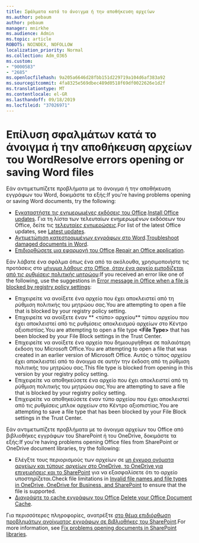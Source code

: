 ```yaml
---
title: Σφάλματα κατά το άνοιγμα ή την αποθήκευση αρχείων
ms.author: pebaum
author: pebaum
manager: mnirkhe
ms.audience: Admin
ms.topic: article
ROBOTS: NOINDEX, NOFOLLOW
localization_priority: Normal
ms.collection: Adm_O365
ms.custom:
- "9000583"
- "2685"
ms.openlocfilehash: 9a205a6646d28fbb151d229719a104d6af383a92
ms.sourcegitcommit: 4fa8325e569dbec489d0518f69df0022626e1d2f
ms.translationtype: MT
ms.contentlocale: el-GR
ms.lasthandoff: 09/18/2019
ms.locfileid: "37026971"
---
```

# <a name="resolve-errors-opening-or-saving-word-files"></a><span data-ttu-id="ea312-102">Επίλυση σφαλμάτων κατά το άνοιγμα ή την αποθήκευση αρχείων του Word</span><span class="sxs-lookup"><span data-stu-id="ea312-102">Resolve errors opening or saving Word files</span></span>

<span data-ttu-id="ea312-103">Εάν αντιμετωπίζετε προβλήματα με το άνοιγμα ή την αποθήκευση εγγράφων του Word, δοκιμάστε τα εξής:</span><span class="sxs-lookup"><span data-stu-id="ea312-103">If you're having problems opening or saving Word documents, try the following:</span></span>

- <span data-ttu-id="ea312-104">[Εγκαταστήστε τις ενημερωμένες εκδόσεις του Office](https://support.office.com/article/2ab296f3-7f03-43a2-8e50-46de917611c5).</span><span class="sxs-lookup"><span data-stu-id="ea312-104">[Install Office updates](https://support.office.com/article/2ab296f3-7f03-43a2-8e50-46de917611c5).</span></span> <span data-ttu-id="ea312-105">Για τη λίστα των τελευταίων ενημερωμένων εκδόσεων του Office, δείτε τις [τελευταίες ενημερώσεις](https://docs.microsoft.com/officeupdates/office-updates-msi).</span><span class="sxs-lookup"><span data-stu-id="ea312-105">For list of the latest Office updates, see [Latest updates](https://docs.microsoft.com/officeupdates/office-updates-msi).</span></span>
- <span data-ttu-id="ea312-106">[Αντιμετώπιση κατεστραμμένων εγγράφων στο Word](https://docs.microsoft.com/office/troubleshoot/word/damaged-documents-in-word).</span><span class="sxs-lookup"><span data-stu-id="ea312-106">[Troubleshoot damaged documents in Word](https://docs.microsoft.com/office/troubleshoot/word/damaged-documents-in-word).</span></span>
- <span data-ttu-id="ea312-107">[Επιδιορθώσετε μια εφαρμογή του Office](https://support.office.com/Article/Repair-an-Office-application-7821d4b6-7c1d-4205-aa0e-a6b40c5bb88b).</span><span class="sxs-lookup"><span data-stu-id="ea312-107">[Repair an Office application](https://support.office.com/Article/Repair-an-Office-application-7821d4b6-7c1d-4205-aa0e-a6b40c5bb88b).</span></span>

<span data-ttu-id="ea312-108">Εάν λάβατε ένα σφάλμα όπως ένα από τα ακόλουθα, χρησιμοποιήστε τις προτάσεις στο [μήνυμα λάθους στο Office, όταν ένα αρχείο εμποδίζεται από τις ρυθμίσεις πολιτικής μητρώου](https://docs.microsoft.com/office/troubleshoot/settings/file-blocked-in-office):</span><span class="sxs-lookup"><span data-stu-id="ea312-108">If you received an error like one of the following, use the suggestions in [Error message in Office when a file is blocked by registry policy settings](https://docs.microsoft.com/office/troubleshoot/settings/file-blocked-in-office):</span></span>

- <span data-ttu-id="ea312-109">Επιχειρείτε να ανοίξετε ένα αρχείο που έχει αποκλειστεί από τη ρύθμιση πολιτικής του μητρώου σας.</span><span class="sxs-lookup"><span data-stu-id="ea312-109">You are attempting to open a file that is blocked by your registry policy setting.</span></span>
- <span data-ttu-id="ea312-110">Επιχειρείτε να ανοίξετε έναν \*\* \<τύπο\> αρχείου\*\* τύπου αρχείου που έχει αποκλειστεί από τις ρυθμίσεις αποκλεισμού αρχείων στο Κέντρο αξιοπιστίας.</span><span class="sxs-lookup"><span data-stu-id="ea312-110">You are attempting to open a file type **\<File Type\>** that has been blocked by your File Block settings in the Trust Center.</span></span>
- <span data-ttu-id="ea312-111">Επιχειρείτε να ανοίξετε ένα αρχείο που δημιουργήθηκε σε παλαιότερη έκδοση του Microsoft Office.</span><span class="sxs-lookup"><span data-stu-id="ea312-111">You are attempting to open a file that was created in an earlier version of Microsoft Office.</span></span> <span data-ttu-id="ea312-112">Αυτός ο τύπος αρχείου έχει αποκλειστεί από το άνοιγμα σε αυτήν την έκδοση από τη ρύθμιση πολιτικής του μητρώου σας.</span><span class="sxs-lookup"><span data-stu-id="ea312-112">This file type is blocked from opening in this version by your registry policy setting.</span></span>
- <span data-ttu-id="ea312-113">Επιχειρείτε να αποθηκεύσετε ένα αρχείο που έχει αποκλειστεί από τη ρύθμιση πολιτικής του μητρώου σας.</span><span class="sxs-lookup"><span data-stu-id="ea312-113">You are attempting to save a file that is blocked by your registry policy setting.</span></span>
- <span data-ttu-id="ea312-114">Επιχειρείτε να αποθηκεύσετε έναν τύπο αρχείου που έχει αποκλειστεί από τις ρυθμίσεις μπλοκ αρχείων στο Κέντρο αξιοπιστίας.</span><span class="sxs-lookup"><span data-stu-id="ea312-114">You are attempting to save a file type that has been blocked by your File Block settings in the Trust Center.</span></span>

<span data-ttu-id="ea312-115">Εάν αντιμετωπίζετε προβλήματα με το άνοιγμα αρχείων του Office από βιβλιοθήκες εγγράφων του SharePoint ή του OneDrive, δοκιμάστε τα εξής:</span><span class="sxs-lookup"><span data-stu-id="ea312-115">If you're having problems opening Office files from SharePoint or OneDrive document libraries, try the following:</span></span>

- <span data-ttu-id="ea312-116">Ελέγξτε τους περιορισμούς των αρχείων σε [μη έγκυρα ονόματα αρχείων και τύπους αρχείων στο OneDrive, το OneDrive για επιχειρήσεις και το SharePoint](https://support.office.com/article/64883a5d-228e-48f5-b3d2-eb39e07630fa) για να εξασφαλίσετε ότι το αρχείο υποστηρίζεται.</span><span class="sxs-lookup"><span data-stu-id="ea312-116">Check file limitations in [Invalid file names and file types in OneDrive, OneDrive for Business, and SharePoint](https://support.office.com/article/64883a5d-228e-48f5-b3d2-eb39e07630fa) to ensure that the file is supported.</span></span> 
- <span data-ttu-id="ea312-117">[Διαγράψτε το cache εγγράφων του Office](https://support.office.com/article/b1d3765e-d71b-4bb8-99ca-acd22c42995d
).</span><span class="sxs-lookup"><span data-stu-id="ea312-117">[Delete your Office Document Cache](https://support.office.com/article/b1d3765e-d71b-4bb8-99ca-acd22c42995d
).</span></span> 

<span data-ttu-id="ea312-118">Για περισσότερες πληροφορίες, ανατρέξτε [στο θέμα επιδιόρθωση προβλημάτων ανοίγματος εγγράφων σε βιβλιοθήκες του SharePoint](https://support.office.com/article/31329fa1-4ad0-47fc-95d8-bb0c5b12a536).</span><span class="sxs-lookup"><span data-stu-id="ea312-118">For more information, see [Fix problems opening documents in SharePoint libraries](https://support.office.com/article/31329fa1-4ad0-47fc-95d8-bb0c5b12a536).</span></span>